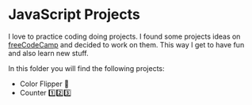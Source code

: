 # JavaScript Projects

I love to practice coding doing projects. I found some projects ideas on [freeCodeCamp](https://www.freecodecamp.org/news/javascript-projects-for-beginners/#how-to-create-a-color-flipper) and decided to work on them. This way I get to have fun and also learn new stuff.

In this folder you will find the following projects:
- Color Flipper 🎨
- Counter 1️⃣2️⃣3️⃣